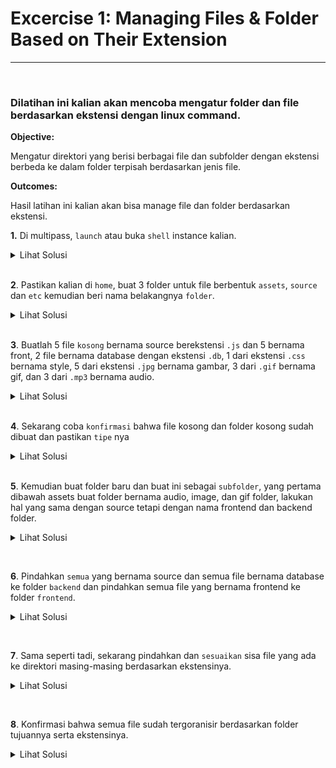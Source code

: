 # Excercise 1: Managing Files & Folder Based on Their Extension
***

<br />

### Dilatihan ini kalian akan mencoba mengatur folder dan file berdasarkan ekstensi dengan linux command.

**Objective:**

Mengatur direktori yang berisi berbagai file dan subfolder dengan ekstensi berbeda ke dalam folder terpisah berdasarkan jenis file.

**Outcomes:**

Hasil latihan ini kalian akan bisa manage file dan folder berdasarkan ekstensi.

**1.**  Di multipass, `launch` atau buka `shell` instance kalian.
  <details>
    <summary>Lihat Solusi</summary>
    <code>multipass --launch lab-managing</code><br />
    <code>multipass shell lab-managing</code>
  </details>

<br />

**2**.  Pastikan kalian di `home`, buat 3 folder untuk file berbentuk `assets`, `source`  dan `etc` kemudian beri nama belakangnya `folder`.
  <details>
    <summary>Lihat Solusi</summary>
    <code>cd /home/ubuntu</code><br />
    <code>mkdir {assets,source,etc}-folder</code>
  </details>

<br />

**3**.  Buatlah 5 file `kosong` bernama source berekstensi `.js` dan 5 bernama front, 2 file bernama database dengan ekstensi `.db`, 1 dari ekstensi `.css` bernama style, 5 dari ekstensi `.jpg` bernama gambar, 3 dari `.gif` bernama gif, dan 3 dari `.mp3` bernama audio.
  <details>
    <summary>Lihat Solusi</summary>
    <code>touch {source,front}{1..5}.js ; touch database{1,2}.db</code><br />
    <code>touch style.css ; touch gambar{1..5}.jpg</code><br />
    <code>touch gif{1,2,3}.gif ; touch audio{1..3}.mp3</code>
  </details>

<br />

**4**.  Sekarang coba `konfirmasi` bahwa file kosong dan folder kosong sudah dibuat dan pastikan `tipe` nya
  <details>
    <summary>Lihat Solusi</summary>
    <code>ls -l</code><br />
    <code>file * > etc/type.txt</code><br />
    <code>cat etc/type.txt</code>
  </details>

<br />

**5**.  Kemudian buat folder baru dan buat ini sebagai `subfolder`, yang pertama dibawah assets buat folder bernama audio, image, dan gif folder, lakukan hal yang sama dengan source tetapi dengan nama frontend dan backend folder.
	<details>
	  <summary>Lihat Solusi</summary>
	    <code>mkdir -p assets/{audio, image, gif}</code><br />
	    <code>mkdir -p source/{frontend, backend}</code>
	</details>

<br />

**6**.  Pindahkan `semua` yang bernama source dan semua file bernama database ke folder `backend` dan pindahkan semua file yang bernama frontend ke folder `frontend`.
	<details>
	  <summary>Lihat Solusi</summary>
	    <code>mv source* database* source-folder/backend frontend* source-folder/frontend</code>
	</details>

<br />

**7**. Sama seperti tadi, sekarang pindahkan dan `sesuaikan` sisa file yang ada ke direktori masing-masing berdasarkan ekstensinya.
	<details>
	  <summary>Lihat Solusi</summary>
	    <code>mv gif* assets-folder/gif image* assets-folder/image audio* assets-folder/audio</code>
	</details>

<br />

**8**.  Konfirmasi bahwa semua file sudah tergoranisir berdasarkan folder tujuannya serta ekstensinya.
	<details>
	  <summary>Lihat Solusi</summary>
	    <code>ls assets-folder/gif assets-folder/image assets-folder/audio source-folder/frontend source-folder/backend > manage-structure.txt</code>
	</details>

